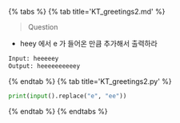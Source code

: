 {% tabs %}
{% tab title='KT_greetings2.md' %}

> Question

* heey 에서 e 가 들어온 만큼 추가해서 출력하라

```txt
Input: heeeeey
Output: heeeeeeeeeey
```

{% endtab %}
{% tab title='KT_greetings2.py' %}

```py
print(input().replace("e", "ee"))
```

{% endtab %}
{% endtabs %}
